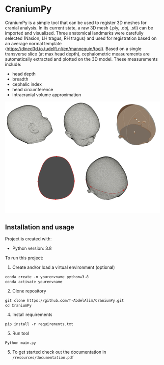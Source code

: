 # CraniumPy
CraniumPy is a simple tool that can be used to register 3D meshes for cranial analysis. In its current state, a raw 3D mesh (.ply, .obj, .stl) can be imported and visualized. Three anatomical landmarks were carefully selected (Nasion, LH tragus, RH tragus) and used for registration based on an average normal template (https://dined3d.io.tudelft.nl/en/mannequin/tool). 
Based on a single transverse slice (at max head depth), cephalometric measurements are automatically extracted and plotted on the 3D model. These measurements include:
- head depth
- breadth
- cephalic index
- head circumference
- intracranial volume approximation

![Reconstruction](resources/CraniumPy_info.png)


## Installation and usage
Project is created with:
* Python version: 3.8

To run this project:
1. Create and/or load a virtual environment (optional) 
```
conda create -n yourenvname python=3.8
conda activate yourenvname
```
2. Clone repository
```
git clone https://github.com/T-AbdelAlim/CraniumPy.git
cd CraniumPy
```
4. Install requirements
```
pip install -r requirements.txt
```

5. Run tool
```
Python main.py
```

5. To get started check out the documentation in  ```/resources/documentation.pdf```

